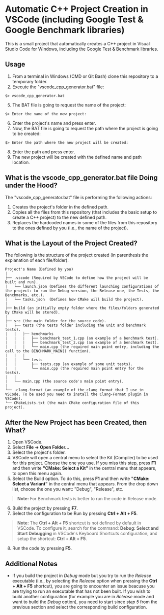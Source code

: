 # Automatic C++ Project Creation in VSCode (including Google Test & Google Benchmark libraries)

This is a small project that automatically creates a C++ project in Visual Studio Code for Windows, including the Google Test & Benchmark libraries. 

## Usage

1. From a terminal in Windows (CMD or Git Bash) clone this repository to a temporary folder. 
2. Execute the "vscode_cpp_generator.bat" file: 
```
$> vscode_cpp_generator.bat
```
5. The BAT file is going to request the name of the project:
```
$> Enter the name of the new project:
```
6. Enter the project's name and press enter.
7. Now, the BAT file is going to request the path where the project is going to be created:
```
$> Enter the path where the new project will be created:
```
8. Enter the path and press enter.
9. The new project will be created with the defined name and path location.

## What is the vscode_cpp_generator.bat file Doing under the Hood?

The "vscode_cpp_generator.bat" file is performing the following actions:

1. Creates the project's folder in the defined path.
2. Copies all the files from this repository (that includes the basic setup to create a C++ project) to the new defined path. 
3. Replaces the hardcoded names in some of the files from this repository to the ones defined by you (i.e., the name of the project).  

## What is the Layout of the Project Created?

The following is the structure of the project created (in parenthesis the explanation of each file/folder):

```
Project's Name (Defined by you)
|
├── .vscode (Required by VSCode to define how the project will be built and run).
|   └── launch.json (Defines the different launching configurations of the project: to run the Debug version, the Release one, the Tests, the Benchmarks, etc.).
|   └── tasks.json  (Defines how CMake will build the project). 
|
├── build (an initially empty folder where the files/folders generated by CMake will be stored).
|
├── src (the main folder for the source code).
|   ├── tests (the tests folder including the unit and benchmark tests).
|   |   ├── benchmarks
|   |   |   ├── benchmark_test_1.cpp (an example of a benchmark test).
|   |   |   ├── benchmark_test_2.cpp (an example of a benchmark test). 
|   |   |   └── main.cpp (the required main point entry, including the call to the BENCHMARK_MAIN() function).
|   |   |
|   |   └── tests
|   |       ├── tests.cpp (an example of some unit tests).
|   |       └── main.cpp (the required main point entry for the tests).
|   |   
|   └── main.cpp (the source code's main point entry).
|
└── .clang-format (an example of the clang format that I use in VSCode. To be used you need to install the Clang-Format plugin in VSCode). 
└── CMakeLists.txt (the main CMake configuration file of this project). 
```

## After the New Project has been Created, then What?

1. Open VSCode.
2. Select **File -> Open Folder...**
3. Select the project's folder. 
4. VSCode will open a central menu to select the Kit (Compiler) to be used for this project. Choose the one you use. If you miss this step, press **F1** and then write **"CMake: Select a Kit"** in the central menu that appears, to open this menu again.
5. Select the Build option. To do this, press **F1** and then write **"CMake: Select a Variant"** in the central menu that appears. From the drop down list, choose the one you want: "Debug", "Release", etc. 

> **Note:** For Benchmark tests is better to run the code in Release mode.

6. Build the project by pressing **F7**.
7. Select the configuration to be Run by pressing **Ctrl + Alt + F5**. 

> **Note:** The **Ctrl + Alt + F5** shortcut is not defined by default in VSCode. To configure it, search for the command: **Debug: Select and Start Debugging** in VSCode's Keyboard Shortcuts configuration, and setup the shortcut: **Ctrl + Alt + F5**. 

8. Run the code by pressing **F5**. 

## Additional Notes

* If you build the project in *Debug* mode but you try to run the *Release* executable (i.e., by selecting the *Release* option when pressing the **Ctrl + Alt + F5** shortcut), you are going to encounter an issue beacuse you are trying to run an executable that has not been built. If you wish to build another configuration (for example you are in *Release* mode and want to build the *Debug* option), you need to start since *step 5* from the previous section and select the corresponding build configuration.


